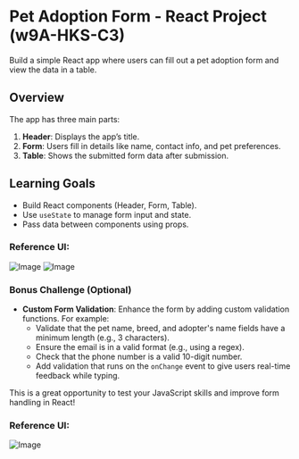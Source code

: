 # Pet Adoption Form - React Project (w9A-HKS-C3)

Build a simple React app where users can fill out a pet adoption form and view the data in a table.

## Overview

The app has three main parts:

1. **Header**: Displays the app’s title.
2. **Form**: Users fill in details like name, contact info, and pet preferences.
3. **Table**: Shows the submitted form data after submission.

## Learning Goals

- Build React components (Header, Form, Table).
- Use `useState` to manage form input and state.
- Pass data between components using props.

### Reference UI:

![Image](https://utfs.io/f/A8JZzw0Laf9jEsK2MkhBOGFYQHrk5EVpZl0KxbMgqjTtPu3a)
![Image](https://utfs.io/f/A8JZzw0Laf9jdVd6HKrWunt9yxDYPKUZgv60iAroJbcMF5RN)

### Bonus Challenge (Optional)

- **Custom Form Validation**: Enhance the form by adding custom validation functions. For example:
  - Validate that the pet name, breed, and adopter's name fields have a minimum length (e.g., 3 characters).
  - Ensure the email is in a valid format (e.g., using a regex).
  - Check that the phone number is a valid 10-digit number.
  - Add validation that runs on the `onChange` event to give users real-time feedback while typing.

This is a great opportunity to test your JavaScript skills and improve form handling in React!

### Reference UI:

![Image](https://utfs.io/f/A8JZzw0Laf9jrt9I1tTprxkXMzACaTGB9sui0gJOPShZYdHF)
